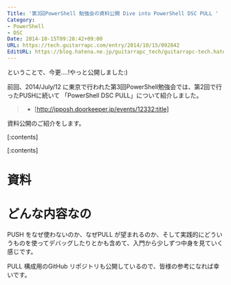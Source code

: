 ```yaml
---
Title: '第3回PowerShell 勉強会の資料公開 Dive into PowerShell DSC PULL '
Category:
- PowerShell
- DSC
Date: 2014-10-15T09:28:42+09:00
URL: https://tech.guitarrapc.com/entry/2014/10/15/092842
EditURL: https://blog.hatena.ne.jp/guitarrapc_tech/guitarrapc-tech.hatenablog.com/atom/entry/8454420450068717061
---
```


ということで、今更....!やっと公開しました:)

前回、2014/July/12 に東京で行われた第3回PowerShell勉強会では、第2回で行ったPUSHに続いて 「PowerShell DSC PULL」について紹介しました。



> - [http://jpposh.doorkeeper.jp/events/12332:title]

資料公開のご紹介をします。


[:contents]

[:contents]

# 資料

<script async class="speakerdeck-embed" data-id="252d4c60362e013266b61e0423e07788" data-ratio="1.77777777777778" src="//speakerdeck.com/assets/embed.js"></script>

# どんな内容なの

PUSH をなぜ使わないのか、なぜPULL が望まれるのか、そして実践的にどういうものを使ってデバッグしたりとかも含めて、入門から少しずつ中身を見ていく感じです。

PULL 構成用のGitHub リポジトリも公開しているので、皆様の参考になれば幸いです。
